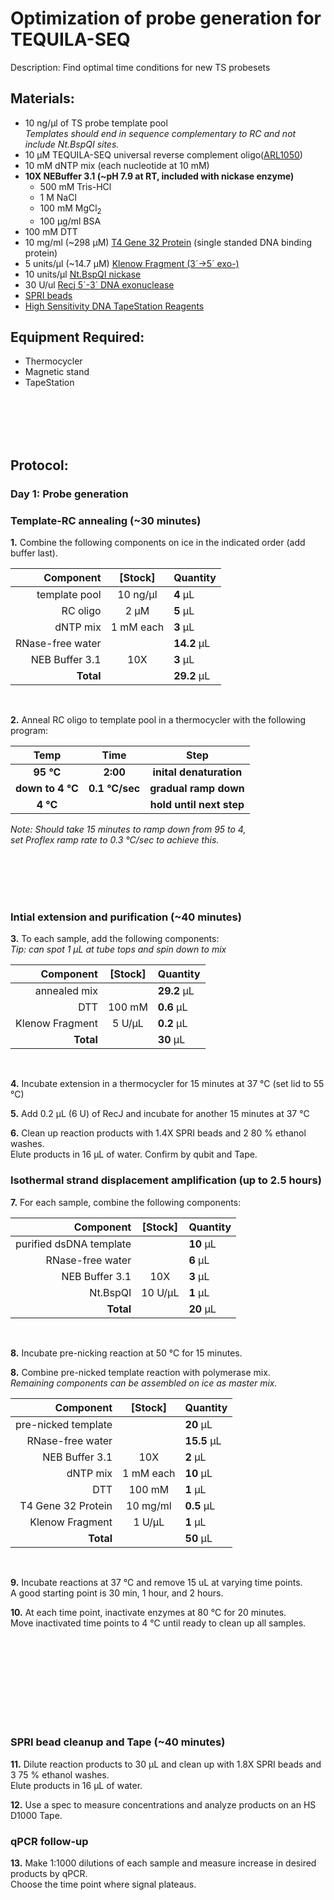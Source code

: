Optimization of probe generation for TEQUILA-SEQ
================================================================================
Description: Find optimal time conditions for new TS probesets

Materials:
--------------------------------------------------------------------------------
  * 10 ng/µl of TS probe template pool <br/> _Templates should end in sequence complementary to RC and not include Nt.BspQI sites._
  * 10 µM TEQUILA-SEQ universal reverse complement oligo([ARL1050](../ARL-primers.csv))
  * 10 mM dNTP mix (each nucleotide at 10 mM)
  * **10X NEBuffer 3.1 (~pH 7.9 at RT, included with nickase enzyme)**
    * 500 mM Tris-HCl
    * 1 M NaCl
    * 100 mM MgCl<sub/>2<sub>
    * 100 µg/ml BSA
  * 100 mM DTT
  * 10 mg/ml (~298 µM) [T4 Gene 32 Protein](https://www.neb.com/en-us/products/m0300-t4-gene-32-protein) (single standed DNA binding protein)
  * 5 units/µl (~14.7 µM) [Klenow Fragment (3´→5´ exo-)](https://www.neb.com/en-us/products/m0212-klenow-fragment-3-5-exo)
  * 10 units/µl [Nt.BspQI nickase](https://www.neb.com/en-us/products/r0644-ntbspqi)
  * 30 U/ul [Recj 5´-3´ DNA exonuclease](https://www.neb.com/en-us/products/m0264-recjf)
  * [SPRI beads](./SPRI-beads.md)
  * [High Sensitivity DNA TapeStation Reagents](https://www.agilent.com/en/product/automated-electrophoresis/tapestation-systems/tapestation-dna-screentape-reagents/high-sensitivity-dna-screentape-analysis-228262)
  
Equipment Required:
--------------------------------------------------------------------------------
  * Thermocycler
  * Magnetic stand
  * TapeStation

<br/><br/><br/><br/>

Protocol:
--------------------------------------------------------------------------------
### Day 1: Probe generation

### Template-RC annealing (~30 minutes)

**1.** Combine the following components on ice in the indicated order (add buffer last).

  | Component | [Stock] | Quantity | 
  | ---------: | :---------: |:---------- |
  | template pool | 10 ng/µl | **4**  µL | 
  | RC oligo | 2 µM | **5**  µL |
  | dNTP mix | 1 mM each | **3**  µL |
  | RNase-free water|| **14.2**  µL |
  | NEB Buffer 3.1| 10X | **3**  µL |
  | **Total** || **29.2** µL |
  <br/>
  
**2.** Anneal RC oligo to template pool in a thermocycler with the following program:  

  | Temp | Time | Step |
  | :--------: | :---------: |:---------: |
  | **95 °C** | **2:00** | **inital denaturation** |
  | **down to 4 °C** | **0.1 °C/sec** | **gradual ramp down** |
  | **4 °C** || **hold until next step** |
  
  _Note: Should take 15 minutes to ramp down from 95 to 4,_ <br/> _set Proflex ramp rate to 0.3 °C/sec to achieve this._
<br/>

<br/><br/><br/><br/>

### Intial extension and purification (~40 minutes)

**3.** To each sample, add the following components: <br/> _Tip: can spot 1 µL at tube tops and spin down to mix_

  | Component | [Stock] | Quantity | 
  | ---------: | :---------: |:---------- |
  | annealed mix || **29.2**  µL | 
  | DTT | 100 mM | **0.6**  µL |
  | Klenow Fragment| 5 U/µL | **0.2**  µL |
  | **Total** || **30** µL |
  <br/>

**4.** Incubate extension in a thermocycler for 15 minutes at 37 °C (set lid to 55 °C)

**5.** Add 0.2 µL (6 U) of RecJ and incubate for another 15 minutes at 37 °C

**6.** Clean up reaction products with 1.4X SPRI beads and 2 80 % ethanol washes. <br/> Elute products in 16 µL of water. Confirm by qubit and Tape.

### Isothermal strand displacement amplification (up to 2.5 hours)

**7.** For each sample, combine the following components:

  | Component | [Stock] | Quantity | 
  | ---------: | :---------: |:---------- |
  | purified dsDNA template || **10**  µL | 
  | RNase-free water|| **6**  µL |
  | NEB Buffer 3.1 | 10X | **3**  µL |
  | Nt.BspQI | 10 U/µL | **1**  µL |
  | **Total** || **20** µL | 
  <br/>

**8.** Incubate pre-nicking reaction at 50 °C for 15 minutes. 

**8.** Combine pre-nicked template reaction with polymerase mix. <br/> _Remaining components can be assembled on ice as master mix._ 

  | Component | [Stock] | Quantity | 
  | ---------: | :---------: |:---------- |  
  | pre-nicked template || **20**  µL |   
  | RNase-free water|| **15.5**  µL |
  | NEB Buffer 3.1 | 10X | **2**  µL |
  | dNTP mix | 1 mM each | **10**  µL |
  | DTT | 100 mM | **1**  µL |
  | T4 Gene 32 Protein | 10 mg/ml | **0.5**  µL |
  | Klenow Fragment | 1 U/µL | **1**  µL |
  | **Total** || **50** µL |
  <br/>

**9.** Incubate reactions at 37 °C and remove 15 uL at varying time points. <br/> A good starting point is 30 min, 1 hour, and 2 hours.

**10.** At each time point, inactivate enzymes at 80 °C for 20 minutes. <br/> Move inactivated time points to 4 °C until ready to clean up all samples.

<br/><br/><br/><br/><br/><br/><br/><br/>

### SPRI bead cleanup and Tape (~40 minutes)

**11.** Dilute reaction products to 30 µL and clean up with 1.8X SPRI beads and 3 75 % ethanol washes. <br/> Elute products in 16 µL of water.

**12.** Use a spec to measure concentrations and analyze products on an HS D1000 Tape.

### qPCR follow-up

**13.** Make 1:1000 dilutions of each sample and measure increase in desired products by qPCR. <br/> Choose the time point where signal plateaus.
